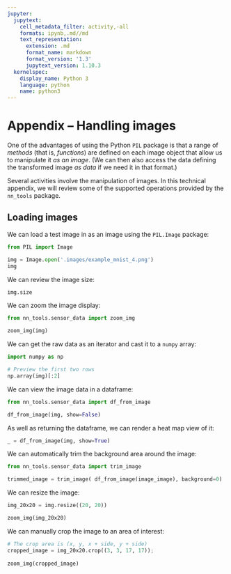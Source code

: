 ```yaml
---
jupyter:
  jupytext:
    cell_metadata_filter: activity,-all
    formats: ipynb,.md//md
    text_representation:
      extension: .md
      format_name: markdown
      format_version: '1.3'
      jupytext_version: 1.10.3
  kernelspec:
    display_name: Python 3
    language: python
    name: python3
---
```


# Appendix – Handling images

One of the advantages of using the Python `PIL` package is that a range of *methods* (that is, *functions*) are defined on each image object that allow us to manipulate it *as an image*. (We can then also access the data defining the transformed image *as data* if we need it in that format.)

Several activities involve the manipulation of images. In this technical appendix, we will review some of the supported operations provided by the `nn_tools` package.


## Loading images

We can load a test image in as an image using the `PIL.Image` package:

```python
from PIL import Image

img = Image.open('.images/example_mnist_4.png')
img
```

We can review the image size:

```python
img.size
```

We can zoom the image display:

```python
from nn_tools.sensor_data import zoom_img

zoom_img(img)
```

We can get the raw data as an iterator and cast it to a `numpy` array:

```python
import numpy as np

# Preview the first two rows
np.array(img)[:2]
```

We can view the image data in a dataframe:

```python
from nn_tools.sensor_data import df_from_image

df_from_image(img, show=False)
```

As well as returning the dataframe, we can render a heat map view of it:

```python
_ = df_from_image(img, show=True)
```

We can automatically trim the background area around the image:

```python
from nn_tools.sensor_data import trim_image

trimmed_image = trim_image( df_from_image(image_image), background=0)
```

We can resize the image:

```python
img_20x20 = img.resize((20, 20))

zoom_img(img_20x20)
```

We can manually crop the image to an area of interest:

```python
# The crop area is (x, y, x + side, y + side)
cropped_image = img_20x20.crop((3, 3, 17, 17));
                       
zoom_img(cropped_image)
```
